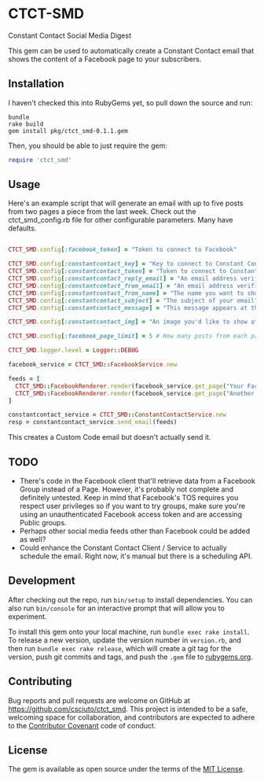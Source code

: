 # CTCT-SMD

Constant Contact Social Media Digest

This gem can be used to automatically create a Constant Contact email that shows the content of a Facebook page to your subscribers.

## Installation

I haven't checked this into RubyGems yet, so pull down the source and run:

```
bundle
rake build
gem install pkg/ctct_smd-0.1.1.gem
```

Then, you should be able to just require the gem:

```ruby
require 'ctct_smd'
```

## Usage

Here's an example script that will generate an email with up to five posts from two pages a piece from the last week. Check out the ctct_smd_config.rb file for other configurable parameters. Many have defaults.

```ruby

CTCT_SMD.config[:facebook_token] = "Token to connect to Facebook"

CTCT_SMD.config[:constantcontact_key] = "Key to connect to Constant Contact"
CTCT_SMD.config[:constantcontact_token] = "Token to connect to Constant Contact"
CTCT_SMD.config[:constantcontact_reply_email] = "An email address verified in Constant Contact"
CTCT_SMD.config[:constantcontact_from_email] = "An email address verified in Constant Contact"
CTCT_SMD.config[:constantcontact_from_name] = "The name you want to show the email as coming from"  
CTCT_SMD.config[:constantcontact_subject] = "The subject of your email"
CTCT_SMD.config[:constantcontact_message] = "This message appears at the top of your email"

CTCT_SMD.config[:constantcontact_img] = "An image you'd like to show at the top of your email"

CTCT_SMD.config[:facebook_page_limit] = 5 # How many posts from each page to put in the email

CTCT_SMD.logger.level = Logger::DEBUG

facebook_service = CTCT_SMD::FacebookService.new

feeds = [
  CTCT_SMD::FacebookRenderer.render(facebook_service.get_page("Your Facebook Page ID")),
  CTCT_SMD::FacebookRenderer.render(facebook_service.get_page("Another page id")),
]

constantcontact_service = CTCT_SMD::ConstantContactService.new
resp = constantcontact_service.send_email(feeds)

```

This creates a Custom Code email but doesn't actually send it.

## TODO

* There's code in the Facebook client that'll retrieve data from a Facebook Group instead of a Page. However, it's probably not complete and definitely untested. Keep in mind that Facebook's TOS requires you respect user privileges so if you want to try groups, make sure you're using an unauthenticated Facebook access token and are accessing Public groups.
* Perhaps other social media feeds other than Facebook could be added as well?
* Could enhance the Constant Contact Client / Service to actually schedule the email. Right now, it's manual but there is a scheduling API.

## Development

After checking out the repo, run `bin/setup` to install dependencies. You can also run `bin/console` for an interactive prompt that will allow you to experiment.

To install this gem onto your local machine, run `bundle exec rake install`. To release a new version, update the version number in `version.rb`, and then run `bundle exec rake release`, which will create a git tag for the version, push git commits and tags, and push the `.gem` file to [rubygems.org](https://rubygems.org).

## Contributing

Bug reports and pull requests are welcome on GitHub at https://github.com/csciuto/ctct_smd. This project is intended to be a safe, welcoming space for collaboration, and contributors are expected to adhere to the [Contributor Covenant](http://contributor-covenant.org) code of conduct.


## License

The gem is available as open source under the terms of the [MIT License](http://opensource.org/licenses/MIT).

